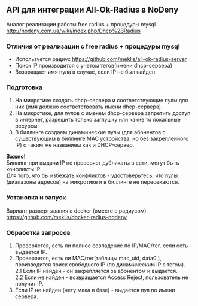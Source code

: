## API для интеграции All-Ok-Radius в NoDeny

Аналог реализации работы free radius + процедуры mysql
http://nodeny.com.ua/wiki/index.php/Dhcp%2BRadius    

### Отличия от реализации с free radius + процедуры mysql
   *  Используется радиус https://github.com/meklis/all-ok-radius-server    
   *  Поиск IP производится с учетом тегов(имени dhcp-сервера)
   *  Возвращает имя пула в случае, если IP не был найден     
   

### Подготовка
1.  На микротике создать dhcp-сервера и соответствующие пулы для них (имя должно соответствовать имени dhcp-сервера).   
2.  На микротике, для пулов с именем dhcp-сервера запретить доступ в интернет, разрешить только заглушку или какие то локальные ресурсы.     
3.  В биллинге создаем динамические пулы (для абонентов с существующим в биллинге MAC устройства, но без закрепленного IP) с таким же названием как и DHCP-сервер.    

**Важно!**   
Биллинг при выдачи IP не проверяет дубликаты в сети, могут быть конфликты IP.   
Для того, что бы избежать конфликтов - удостоверьтесь, что пулы (диапазоны адресов) на микротике и в биллинге не пересекаются.    


### Установка и запуск 
  Вариант развертывания в docker (вместе с радиусом) - https://github.com/meklis/docker-radius-nodeny


### Обработка запросов
  1. Проверяется, есть ли полное совпадение по IP/MAC/тег. если есть - выдается IP.   
  2. Проверяется, есть ли MAC/тег(таблицы mac_uid, data0 ), производится поиск свободного IP (по динамическим IP с тегом).       
      2.1 Если IP найден - он закрепляется за абонентом и выдается.    
      2.2 Если не найден - возвращается Access Reject, пользователь не получит IP.
  3. Если IP не найден (нету мака в базе) - выдается пул по имени сервера. 


